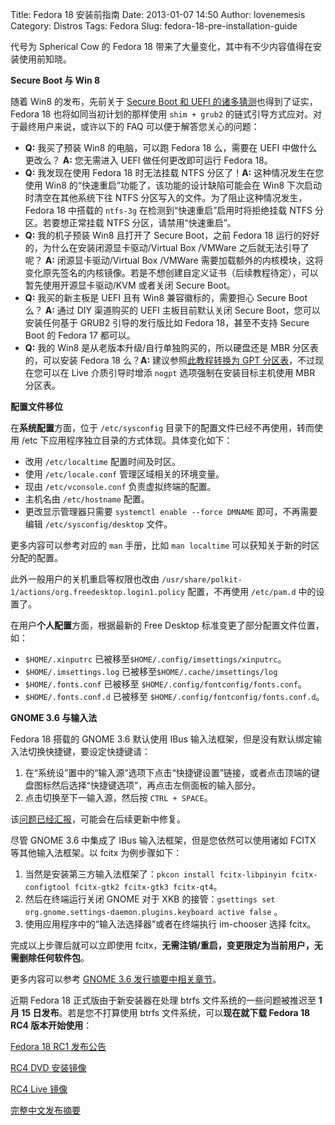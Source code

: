 Title: Fedora 18 安装前指南
Date: 2013-01-07 14:50
Author: lovenemesis
Category: Distros
Tags: Fedora
Slug: fedora-18-pre-installation-guide

代号为 Spherical Cow 的 Fedora 18
带来了大量变化，其中有不少内容值得在安装使用前知晓。

**Secure Boot 与 Win 8**

随着 Win8 的发布，先前关于 [Secure Boot 和 UEFI
的诸多猜测](http://linuxtoy.org/archives/fedora-18-might-supports-uefi-secure-boot.html)也得到了证实，Fedora
18 也将如同当初计划的那样使用 `shim + grub2`
的链式引导方式应对。对于最终用户来说，或许以下的 FAQ
可以便于解答您关心的问题：

-   **Q:** 我买了预装 Win8 的电脑，可以跑 Fedora 18 么，需要在 UEFI
    中做什么更改么？ **A:** 您无需进入 UEFI 做任何更改即可运行 Fedora
    18。
-   **Q:** 我发现在使用 Fedora 18 时无法挂载 NTFS 分区了！**A:**
    这种情况发生在您使用 Win8
    的“快速重启”功能了，该功能的设计缺陷可能会在 Win8
    下次启动时清空在其他系统下往 NTFS
    分区写入的文件。为了阻止这种情况发生，Fedora 18 中搭载的 `ntfs-3g`
    在检测到“快速重启”启用时将拒绝挂载 NTFS 分区。若要想正常挂载 NTFS
    分区，请禁用“快速重启”。
-   **Q:** 我的机子预装 Win8 且打开了 Secure Boot，之前 Fedora 18
    运行的好好的，为什么在安装闭源显卡驱动/Virtual Box /VMWare
    之后就无法引导了呢？ **A:** 闭源显卡驱动/Virtual Box /VMWare
    需要加载额外的内核模块，这将变化原先签名的内核镜像。若是不想创建自定义证书（后续教程待定），可以暂先使用开源显卡驱动/KVM
    或者关闭 Secure Boot。
-   **Q:** 我买的新主板是 UEFI 且有 Win8 兼容徽标的，需要担心 Secure
    Boot 么？ **A:** 通过 DIY 渠道购买的 UEFI 主板目前默认关闭 Secure
    Boot，您可以安装任何基于 GRUB2 引导的发行版比如 Fedora
    18，甚至不支持 Secure Boot 的 Fedora 17 都可以。
-   **Q:** 我的 Win8 是从老版本升级/自行单独购买的，所以硬盘还是 MBR
    分区表的，可以安装 Fedora 18 么？**A:** 建议参照[此教程转换为 GPT
    分区表](http://www.rodsbooks.com/gdisk/mbr2gpt.html)，不过现在您可以在
    Live 介质引导时增添 `nogpt` 选项强制在安装目标主机使用 MBR 分区表。

**配置文件移位**

在**系统配置**方面，位于 `/etc/sysconfig`
目录下的配置文件已经不再使用，转而使用 /etc
下应用程序独立目录的方式体现。具体变化如下：

-   改用 `/etc/localtime` 配置时间及时区。
-   使用 `/etc/locale.conf` 管理区域相关的环境变量。
-   现由 `/etc/vconsole.conf` 负责虚拟终端的配置。
-   主机名由 `/etc/hostname` 配置。
-   更改显示管理器只需要 `systemctl enable --force DMNAME`
    即可，不再需要编辑 `/etc/sysconfig/desktop` 文件。

更多内容可以参考对应的 `man` 手册，比如 `man localtime`
可以获知关于新的时区分配的配置。

此外一般用户的关机重启等权限也改由
`/usr/share/polkit-1/actions/org.freedesktop.login1.policy`
配置，不再使用 `/etc/pam.d` 中的设置了。

在用户**个人配置**方面，根据最新的 Free Desktop
标准变更了部分配置文件位置，如：

-   `$HOME/.xinputrc` 已​被​移​至​ `$HOME/.config/imsettings/xinputrc`。
-   `$HOME/.imsettings.log` 已​被​移​至​ `$HOME/.cache/imsettings/log`
-   `$HOME/.fonts.conf` 已被移至 `$HOME/.config/fontconfig/fonts.conf`。
-   `$HOME/.fonts.conf.d` 已被移至
    `$HOME/.config/fontconfig/fonts.conf.d`。

**GNOME 3.6 与输入法**

Fedora 18 搭载的 GNOME 3.6 默认使用 IBus
输入法框架，但是没有默认绑定输入法切换快捷键，要设定快捷键请：

1.  在​“系​统​设​”置​中​的“​输​入​源”​选​项​下​点​击​“快​捷​键​设​置”​链​接​，或​者​点​击​顶​端​的​键​盘​图​标​然​后​选​择“快​捷​键​选​项”​，再​点​击​左​侧​面​板​的​输​入​部​分​。​
2.  点​击​切​换​至​下​一​输​入​源​，然​后​按​ `CTRL + SPACE`​。

该[问题已经汇报](https://bugzilla.redhat.com/show_bug.cgi?id=889533)，可能会在后续更新中修复。

​尽管 GNOME 3.6 中集成了 IBus 输入法框架，但是您依然可以使用诸如 FCITX
等其他输入法框架。以 fcitx 为例步骤如下：

1.  当然是安装第三方输入法框架了：`pkcon install fcitx-libpinyin fcitx-configtool fcitx-gtk2 fcitx-gtk3 fcitx-qt4`。
2.  然后在终端运行关闭 GNOME 对于 XKB
    的接管：`gsettings set org.gnome.settings-daemon.plugins.keyboard active false`
    。
3.  使用应用程序中的“输入法选择器”或者在终端执行 im-chooser 选择 fcitx。

完成以上步骤后就可以立即使用
fcitx，**无需注销/重启，变更限定为当前用户，无需删除任何软件包**。

更多内容可以参考 [GNOME 3.6
发行摘要中相关章节](https://live.gnome.org/ThreePointFive/Features/IBus#How_to_use_other_IM_frameworks)。

近期 Fedora 18 正式版由于新安装器在处理 btrfs 文件系统的一些问题被推迟至
**1 月 15 日发布**。若是您不打算使用 btrfs 文件系统，可以**现在就下载
Fedora 18 RC4 版本开始使用**：

[Fedora 18 RC1
发布公告](https://lists.fedoraproject.org/pipermail/test-announce/2013-January/000600.html)

[RC4 DVD
安装镜像](https://dl.fedoraproject.org/pub/alt/stage/18-RC4/Fedora/)

[RC4 Live 镜像](https://dl.fedoraproject.org/pub/alt/stage/18-RC4/Live/)

[完整中文发布摘要](https://docs.fedoraproject.org/zh-CN/Fedora/18/html/Release_Notes/index.html)
